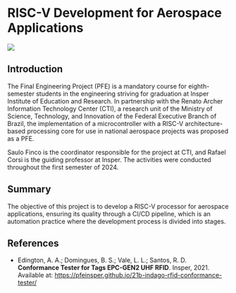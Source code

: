 # RISC-V Development for Aerospace Applications

![](/images/capa_ilustrativa.jpg)  

## Introduction

The Final Engineering Project (PFE) is a mandatory course for eighth-semester
students in the engineering striving for graduation at Insper Institute of 
Education and Research. In partnership with the Renato Archer Information 
Technology Center (CTI), a research unit of the Ministry of Science, Technology, 
and Innovation of the Federal Executive Branch of Brazil, the implementation 
of a microcontroller with a RISC-V architecture-based processing core for use 
in national aerospace projects was proposed as a PFE.

Saulo Finco is the coordinator responsible for the project at CTI, and Rafael 
Corsi is the guiding professor at Insper. The activities were conducted throughout
the first semester of 2024.

## Summary

The objective of this project is to develop a RISC-V processor for aerospace 
applications, ensuring its quality through a CI/CD pipeline, which is an 
automation practice where the development process is divided into stages.

## References

- Edington, A. A.; Domingues, B. S.; Vale, L. L.; Santos, R. D. **Conformance
  Tester for Tags EPC-GEN2 UHF RFID**. Insper, 2021. Available at:
  https://pfeinsper.github.io/21b-indago-rfid-conformance-tester/
